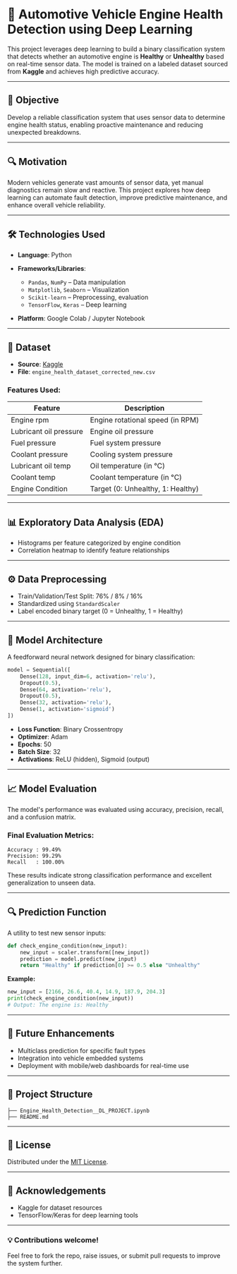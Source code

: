 # 🚗 Automotive Vehicle Engine Health Detection using Deep Learning

This project leverages deep learning to build a binary classification system that detects whether an automotive engine is **Healthy** or **Unhealthy** based on real-time sensor data. The model is trained on a labeled dataset sourced from **Kaggle** and achieves high predictive accuracy.

---

## 🎯 Objective

Develop a reliable classification system that uses sensor data to determine engine health status, enabling proactive maintenance and reducing unexpected breakdowns.

---

## 🔍 Motivation

Modern vehicles generate vast amounts of sensor data, yet manual diagnostics remain slow and reactive. This project explores how deep learning can automate fault detection, improve predictive maintenance, and enhance overall vehicle reliability.

---

## 🛠️ Technologies Used

* **Language**: Python
* **Frameworks/Libraries**:

  * `Pandas`, `NumPy` – Data manipulation
  * `Matplotlib`, `Seaborn` – Visualization
  * `Scikit-learn` – Preprocessing, evaluation
  * `TensorFlow`, `Keras` – Deep learning
* **Platform**: Google Colab / Jupyter Notebook

---

## 📁 Dataset

* **Source**: [Kaggle](https://www.kaggle.com)
* **File**: `engine_health_dataset_corrected_new.csv`

### Features Used:

| Feature                | Description                       |
| ---------------------- | --------------------------------- |
| Engine rpm             | Engine rotational speed (in RPM)  |
| Lubricant oil pressure | Engine oil pressure               |
| Fuel pressure          | Fuel system pressure              |
| Coolant pressure       | Cooling system pressure           |
| Lubricant oil temp     | Oil temperature (in °C)           |
| Coolant temp           | Coolant temperature (in °C)       |
| Engine Condition       | Target (0: Unhealthy, 1: Healthy) |

---

## 📊 Exploratory Data Analysis (EDA)

* Histograms per feature categorized by engine condition
* Correlation heatmap to identify feature relationships

---

## ⚙️ Data Preprocessing

* Train/Validation/Test Split: 76% / 8% / 16%
* Standardized using `StandardScaler`
* Label encoded binary target (0 = Unhealthy, 1 = Healthy)

---

## 🧠 Model Architecture

A feedforward neural network designed for binary classification:

```python
model = Sequential([
    Dense(128, input_dim=6, activation='relu'),
    Dropout(0.5),
    Dense(64, activation='relu'),
    Dropout(0.5),
    Dense(32, activation='relu'),
    Dense(1, activation='sigmoid')
])
```

* **Loss Function**: Binary Crossentropy
* **Optimizer**: Adam
* **Epochs**: 50
* **Batch Size**: 32
* **Activations**: ReLU (hidden), Sigmoid (output)

---

## 📈 Model Evaluation

The model's performance was evaluated using accuracy, precision, recall, and a confusion matrix.

### Final Evaluation Metrics:

```text
Accuracy : 99.49%
Precision: 99.29%
Recall   : 100.00%
```

These results indicate strong classification performance and excellent generalization to unseen data.

---

## 🔍 Prediction Function

A utility to test new sensor inputs:

```python
def check_engine_condition(new_input):
    new_input = scaler.transform([new_input])
    prediction = model.predict(new_input)
    return "Healthy" if prediction[0] >= 0.5 else "Unhealthy"
```

**Example:**

```python
new_input = [2166, 26.6, 40.4, 14.9, 187.9, 204.3]
print(check_engine_condition(new_input))
# Output: The engine is: Healthy
```

---

## 🚀 Future Enhancements

* Multiclass prediction for specific fault types
* Integration into vehicle embedded systems
* Deployment with mobile/web dashboards for real-time use

---

## 📂 Project Structure

```
├── Engine_Health_Detection__DL_PROJECT.ipynb
├── README.md
```

---

## 📜 License

Distributed under the [MIT License](LICENSE).

---

## 🙏 Acknowledgements

* Kaggle for dataset resources
* TensorFlow/Keras for deep learning tools

---

### 💡 Contributions welcome!

Feel free to fork the repo, raise issues, or submit pull requests to improve the system further.
